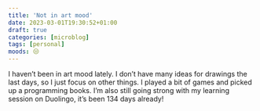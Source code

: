 ```yaml
---
title: 'Not in art mood'
date: 2023-03-01T19:30:52+01:00
draft: true
categories: [microblog]
tags: [personal] 
moods: 😒
---
```

I haven’t been in art mood lately. I don’t have many ideas for drawings the last days, so I just focus on other things. I played a bit of games and picked up a programming books. I’m also still going strong with my learning session on Duolingo, it’s been 134 days already!